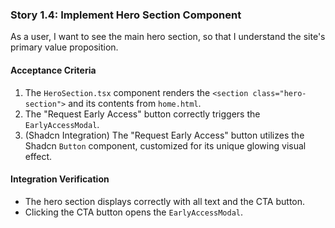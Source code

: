 ### Story 1.4: Implement Hero Section Component

As a user, I want to see the main hero section, so that I understand the site's primary value proposition.

#### Acceptance Criteria

1.  The `HeroSection.tsx` component renders the `<section class="hero-section">` and its contents from `home.html`.
2.  The "Request Early Access" button correctly triggers the `EarlyAccessModal`.
3.  (Shadcn Integration) The "Request Early Access" button utilizes the Shadcn `Button` component, customized for its unique glowing visual effect.

#### Integration Verification

* The hero section displays correctly with all text and the CTA button.
* Clicking the CTA button opens the `EarlyAccessModal`.